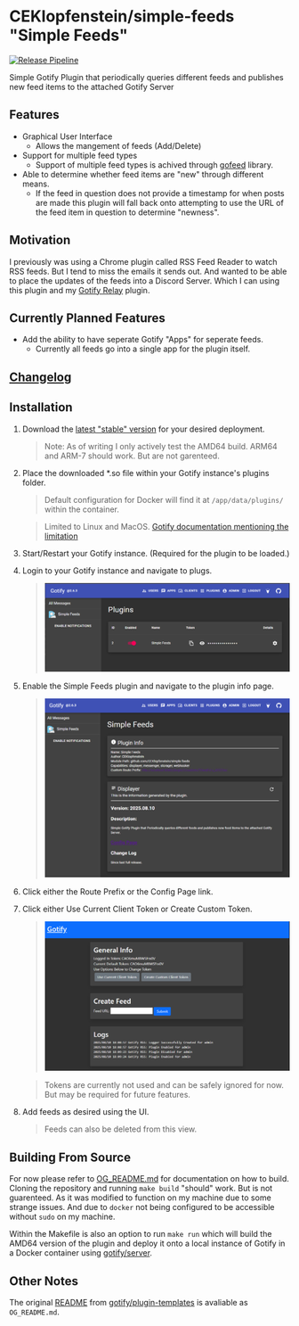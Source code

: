 # CEKlopfenstein/simple-feeds "Simple Feeds"

[![Release Pipeline](https://github.com/CEKlopfenstein/simple-feeds/actions/workflows/release.yml/badge.svg?branch=master)](https://github.com/CEKlopfenstein/simple-feeds/actions/workflows/release.yml)

Simple Gotify Plugin that periodically queries different feeds and publishes new feed items to the attached Gotify Server

## Features
- Graphical User Interface
    - Allows the mangement of feeds (Add/Delete)
- Support for multiple feed types
    - Support of multiple feed types is achived through [gofeed](https://github.com/mmcdole/gofeed) library.
- Able to determine whether feed items are "new" through different means.
    - If the feed in question does not provide a timestamp for when posts are made this plugin will fall back onto attempting to use the URL of the feed item in question to determine "newness".

## Motivation
I previously was using a Chrome plugin called RSS Feed Reader to watch RSS feeds. But I tend to miss the emails it sends out. And wanted to be able to place the updates of the feeds into a Discord Server. Which I can using this plugin and my [Gotify Relay](https://github.com/CEKlopfenstein/gotify-repeater) plugin.

## Currently Planned Features
- Add the ability to have seperate Gotify "Apps" for seperate feeds.
    - Currently all feeds go into a single app for the plugin itself.

## [Changelog](/CHANGELOG.md)

## Installation
1. Download the [latest "stable" version](https://github.com/CEKlopfenstein/simple-feeds/releases/latest) for your desired deployment.
   > Note: As of writing I only actively test the AMD64 build. ARM64 and ARM-7 should work. But are not garenteed.
2. Place the downloaded *.so file within your Gotify instance's plugins folder.
   > Default configuration for Docker will find it at `/app/data/plugins/` within the container.
   
   > Limited to Linux and MacOS. [Gotify documentation mentioning the limitation](https://gotify.net/docs/plugin)
3. Start/Restart your Gotify instance. (Required for the plugin to be loaded.)
4. Login to your Gotify instance and navigate to plugs.
   > ![](/images/plugins.png)
5. Enable the Simple Feeds plugin and navigate to the plugin info page.
   > ![](/images/info.png)
6. Click either the Route Prefix or the Config Page link.
7. Click either Use Current Client Token or Create Custom Token.
   > ![](/images/plugin_config.png)
   
   > Tokens are currently not used and can be safely ignored for now. But may be required for future features.
8. Add feeds as desired using the UI.
   > Feeds can also be deleted from this view.

## Building From Source
For now please refer to [OG_README.md](OG_README.md) for documentation on how to build. Cloning the repository and running `make build` "should" work. But is not guarenteed. As it was modified to function on my machine due to some strange issues. And due to `docker` not being configured to be accessible without `sudo` on my machine.

Within the Makefile is also an option to run `make run` which will build the AMD64 version of the plugin and deploy it onto a local instance of Gotify in a Docker container using [gotify/server](https://github.com/gotify/server).

## Other Notes
The original [README](/OG_README.md) from [gotify/plugin-templates](https://github.com/gotify/plugin-template) is avaliable as `OG_README.md`.
